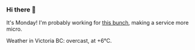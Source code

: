### Hi there :wave:

It's Monday! I'm probably working for [this bunch](https://github.com/kohofinancial), making a service more micro.

Weather in Victoria BC: overcast, at +6°C.
